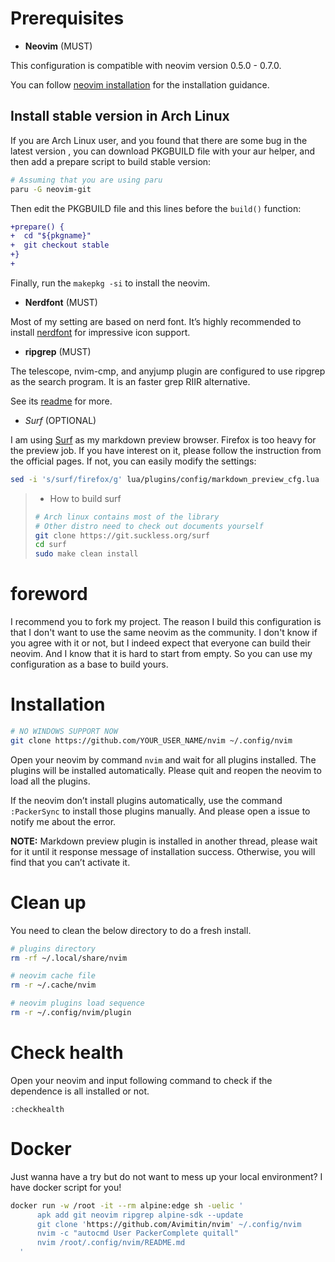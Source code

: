 # Prerequisites

* **Neovim** (MUST)

This configuration is compatible with neovim version 0.5.0 - 0.7.0.

You can follow
[neovim installation](https://github.com/neovim/neovim/wiki/Installing-Neovim)
for the installation guidance.

## Install stable version in Arch Linux

If you are Arch Linux user, and you found that there are some bug in the latest version
, you can download PKGBUILD file with your aur helper, and then add a prepare script to
build stable version:

```bash
# Assuming that you are using paru
paru -G neovim-git
```

Then edit the PKGBUILD file and this lines before the `build()` function:

```diff
+prepare() {
+  cd "${pkgname}"
+  git checkout stable
+}
+
```

Finally, run the `makepkg -si` to install the neovim.

* **Nerdfont** (MUST)

Most of my setting are based on nerd font. It’s highly recommended to
install [nerdfont](https://www.nerdfonts.com/font-downloads) for
impressive icon support.

* **ripgrep** (MUST)

The telescope, nvim-cmp, and anyjump plugin are configured to use ripgrep
as the search program. It is an faster grep RIIR alternative.

See its [readme](https://github.com/BurntSushi/ripgrep) for more.

* *Surf* (OPTIONAL)

I am using [Surf](https://surf.suckless.org/) as my markdown preview
browser. Firefox is too heavy for the preview job. If you have interest
on it, please follow the instruction from the official pages. If not,
you can easily modify the settings:

```bash
sed -i 's/surf/firefox/g' lua/plugins/config/markdown_preview_cfg.lua
```

> * How to build surf
>
> ```bash
> # Arch linux contains most of the library
> # Other distro need to check out documents yourself
> git clone https://git.suckless.org/surf
> cd surf
> sudo make clean install
> ```

# foreword

I recommend you to fork my project.
The reason I build this configuration is that I don't want to use the same neovim
as the community.
I don't know if you agree with it or not, but I indeed expect that everyone can build
their neovim.
And I know that it is hard to start from empty.
So you can use my configuration as a base to build yours.

# Installation

```bash
# NO WINDOWS SUPPORT NOW
git clone https://github.com/YOUR_USER_NAME/nvim ~/.config/nvim
```

Open your neovim by command `nvim` and wait for all plugins installed.
The plugins will be installed automatically. Please quit and reopen the
neovim to load all the plugins.

If the neovim don’t install plugins automatically, use the command
`:PackerSync` to install those plugins manually. And please open a issue
to notify me about the error.

**NOTE:** Markdown preview plugin is installed in another thread, please
wait for it until it response message of installation success.
Otherwise, you will find that you can’t activate it.

# Clean up

You need to clean the below directory to do a fresh install.

```bash
# plugins directory
rm -rf ~/.local/share/nvim

# neovim cache file
rm -r ~/.cache/nvim

# neovim plugins load sequence
rm -r ~/.config/nvim/plugin
```

# Check health

Open your neovim and input following command to check if the dependence
is all installed or not.

```text
:checkhealth
```

# Docker

Just wanna have a try but do not want to mess up your local environment?
I have docker script for you!

```bash
docker run -w /root -it --rm alpine:edge sh -uelic '
      apk add git neovim ripgrep alpine-sdk --update
      git clone 'https://github.com/Avimitin/nvim' ~/.config/nvim
      nvim -c "autocmd User PackerComplete quitall"
      nvim /root/.config/nvim/README.md
  '
```
